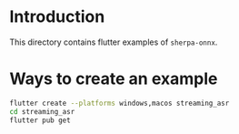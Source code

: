 # Introduction

This directory contains flutter examples of `sherpa-onnx`.

# Ways to create an example
```bash
flutter create --platforms windows,macos streaming_asr
cd streaming_asr
flutter pub get
```
